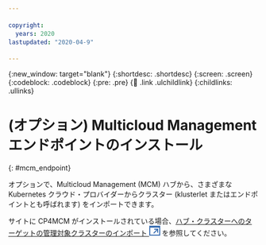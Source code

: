 ```yaml
---

copyright:
  years: 2020
lastupdated: "2020-04-9"

---
```


{:new_window: target="blank"}
{:shortdesc: .shortdesc}
{:screen: .screen}
{:codeblock: .codeblock}
{:pre: .pre}
{:child: .link .ulchildlink}
{:childlinks: .ullinks}

# (オプション) Multicloud Management エンドポイントのインストール
{: #mcm_endpoint}


オプションで、Multicloud Management (MCM) ハブから、さまざまな Kubernetes クラウド・プロバイダーからクラスター (klusterlet またはエンドポイントとも呼ばれます) をインポートできます。

サイトに CP4MCM がインストールされている場合、[ハブ・クラスターへのターゲットの管理対象クラスターのインポート ![新しいタブを開く](../images/icons/launch-glyph.svg "新しいタブを開く")](https://www.ibm.com/support/knowledgecenter/SSFC4F_1.3.0/mcm/installing/install_k8s_cloud.html) を参照してください。
